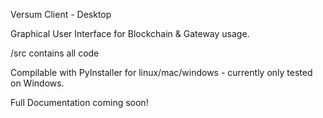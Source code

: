 Versum Client - Desktop


Graphical User Interface for Blockchain & Gateway usage. 

/src contains all code 

Compilable with PyInstaller for linux/mac/windows - currently only tested on Windows. 


Full Documentation coming soon!


